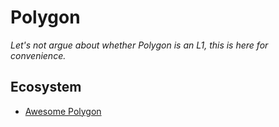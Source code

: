 Polygon
=========

_Let's not argue about whether Polygon is an L1, this is here for convenience._

## Ecosystem
* [Awesome Polygon](http://awesomepolygon.com)